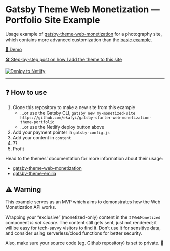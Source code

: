 # Gatsby Theme Web Monetization — Portfolio Site Example

Usage example of [gatsby-theme-web-monetization](https://github.com/ekafyi/gatsby-theme-web-monetization/) for a photography site, which contains more advanced customization than the [basic example](https://github.com/ekafyi/gatsby-theme-web-monetization/tree/master/example).

[🔗 Demo](http://gtwm-example-portfolio.netlify.app)

[🛠 Step-by-step post on how I add the theme to this site](https://gist.github.com/ekafyi/ab7b6b50518d78ffa0b657cb6300a4f9)

[![Deploy to Netlify](https://www.netlify.com/img/deploy/button.svg)](https://app.netlify.com/start/deploy?repository=https://github.com/ekafyi/gatsby-starter-web-monetization-theme-portfolio)

---

## ❓ How to use


1. Clone this repository to make a new site from this example
	* …or use the Gatsby CLI, `gatsby new my-monetized-site https://github.com/ekafyi/gatsby-starter-web-monetization-theme-portfolio`
	* …or use the Netlify deploy button above
2. Add your payment pointer in `gatsby-config.js`
3. Add your content in `content`
4. ??
5. Profit

Head to the themes’ documentation for more information about their usage:
- [gatsby-theme-web-monetization](https://github.com/ekafyi/gatsby-theme-web-monetization)
- [gatsby-theme-emilia](https://github.com/LekoArts/gatsby-themes/tree/master/themes/gatsby-theme-emilia)

## ⚠️ Warning

This example serves as an MVP which aims to demonstrates how the Web Monetization API works.

Wrapping your “exclusive” (monetized-only) content in the `IfWebMonetized` component _is not secure_. The content still gets sent, just not rendered; it will be easy for tech-savvy visitors to find it. Don’t use it for sensitive data, and consider using serverless/cloud functions for better security.

Also, make sure your source code (eg. Github repository) is set to private. 😬
